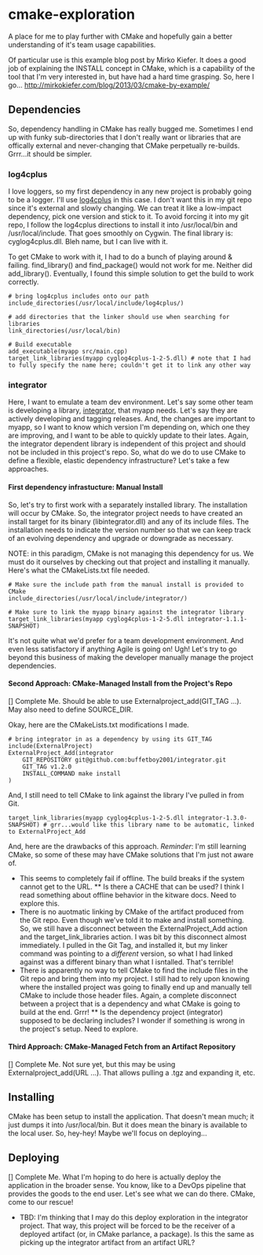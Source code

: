 # cmake-exploration
A place for me to play further with CMake and hopefully gain a better understanding of it's team usage capabilities.

Of particular use is this example blog post by Mirko Kiefer. It does a good job of explaining the INSTALL concept in CMake, which is a capability of the tool that I'm very interested in, but have had a hard time grasping. So, here I go...
http://mirkokiefer.com/blog/2013/03/cmake-by-example/

## Dependencies
So, dependency handling in CMake has really bugged me. Sometimes I end up with funky sub-directories that I don't really want or libraries that are offically external and never-changing that CMake perpetually re-builds. Grrr...it should be simpler.

### log4cplus
I love loggers, so my first dependency in any new project is probably going to be a logger. I'll use [log4cplus](https://sourceforge.net/projects/log4cplus/) in this case. I don't want this in my git repo since it's external and slowly changing. We can treat it like a low-impact dependency, pick one version and stick to it. To avoid forcing it into my git repo, I follow the log4cplus directions to install it into /usr/local/bin and /usr/local/include. That goes smoothly on Cygwin. The final library is: cyglog4cplus.dll. Bleh name, but I can live with it.

To get CMake to work with it, I had to do a bunch of playing around & failing. find_library() and find_package() would not work for me. Neither did add_library(). Eventually, I found this simple solution to get the build to work correctly.

```
# bring log4cplus includes onto our path
include_directories(/usr/local/include/log4cplus/)

# add directories that the linker should use when searching for libraries
link_directories(/usr/local/bin)

# Build executable
add_executable(myapp src/main.cpp)
target_link_libraries(myapp cyglog4cplus-1-2-5.dll) # note that I had to fully specify the name here; couldn't get it to link any other way
```

### integrator
Here, I want to emulate a team dev environment. Let's say some other team is developing a library, [integrator](https://github.com/buffetboy2001/integrator), that myapp needs. Let's say they are actively developing and tagging releases. And, the changes are important to myapp, so I want to know which version I'm depending on, which one they are improving, and I want to be able to quickly update to their lates. Again, the integrator dependent library is independent of this project and should not be included in this project's repo. So, what do we do to use CMake to define a flexible, elastic dependency infrastructure? Let's take a few approaches.

#### First dependency infrastucture: Manual Install
So, let's try to first work with a separately installed library. The installation will occur by CMake. So, the integrator project needs to have created an install target for its binary (libintegrator.dll) and any of its include files. The installation needs to indicate the version number so that we can keep track of an evolving dependency and upgrade or downgrade as necessary.

NOTE: in this paradigm, CMake is not managing this dependency for us. We must do it ourselves by checking out that project and installing it manually. Here's what the CMakeLists.txt file needed.

```
# Make sure the include path from the manual install is provided to CMake
include_directories(/usr/local/include/integrator/)

# Make sure to link the myapp binary against the integrator library
target_link_libraries(myapp cyglog4cplus-1-2-5.dll integrator-1.1.1-SNAPSHOT)
```
It's not quite what we'd prefer for a team development environment. And even less satisfactory if anything Agile is going on! Ugh! Let's try to go beyond this business of making the developer manually manage the project dependencies.

#### Second Approach: CMake-Managed Install from the Project's Repo
[] Complete Me.  Should be able to use Externalproject_add(GIT_TAG ...). May also need to define SOURCE_DIR. 

Okay, here are the CMakeLists.txt modifications I made.

```
# bring integrator in as a dependency by using its GIT_TAG
include(ExternalProject)
ExternalProject_Add(integrator
    GIT_REPOSITORY git@github.com:buffetboy2001/integrator.git
    GIT_TAG v1.2.0
    INSTALL_COMMAND make install
)
```

And, I still need to tell CMake to link against the library I've pulled in from Git.
```
target_link_libraries(myapp cyglog4cplus-1-2-5.dll integrator-1.3.0-SNAPSHOT) # grr...would like this library name to be automatic, linked to ExternalProject_Add
```

And, here are the drawbacks of this approach. 
_Reminder_: I'm still learning CMake, so some of these may have CMake solutions that I'm just not aware of.
* This seems to completely fail if offline. The build breaks if the system cannot get to the URL. 
** Is there a CACHE that can be used? I think I read something about offline behavior in the kitware docs. Need to explore this.
* There is no auotmatic linking by CMake of the artifact produced from the Git repo. Even though we've told it to make and install something. So, we still have a disconnect between the ExternalProject_Add action and the target_link_libraries action. I was bit by this disconnect almost immediately. I pulled in the Git Tag, and installed it, but my linker command was pointing to a _different_ version, so what I had linked against was a different binary than what I isntalled. That's terrible!
* There is apparently no way to tell CMake to find the include files in the Git repo and bring them into my project. I still had to rely upon knowing where the installed project was going to finally end up and manually tell CMake to include those header files. Again, a complete disconnect between a project that is a dependency and what CMake is going to build at the end. Grrr!
** Is the dependency project (integrator) supposed to be declaring includes? I wonder if something is wrong in the project's setup. Need to explore.


#### Third Approach: CMake-Managed Fetch from an Artifact Repository
[] Complete Me. Not sure yet, but this may be using Externalproject_add(URL ...). That allows pulling a .tgz and expanding it, etc.

## Installing
CMake has been setup to install the application. That doesn't mean much; it just dumps it into /usr/local/bin. But it does mean the binary is available to the local user. So, hey-hey! Maybe we'll focus on deploying...

## Deploying
[] Complete Me. What I'm hoping to do here is actually deploy the application in the broader sense. You know, like to a DevOps pipeline that provides the goods to the end user. Let's see what we can do there. CMake, come to our rescue!
- TBD: I'm thinking that I may do this deploy exploration in the integrator project. That way, this project will be forced to be the receiver of a deployed artifact (or, in CMake parlance, a package). Is this the same as picking up the integrator artifact from an artifact URL?
